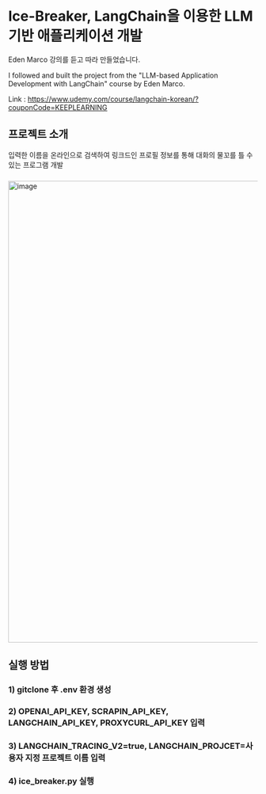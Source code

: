 # Ice-Breaker, LangChain을 이용한 LLM 기반 애플리케이션 개발
Eden Marco 강의를 듣고 따라 만들었습니다. 

I followed and built the project from the "LLM-based Application Development with LangChain" course by Eden Marco.  

Link : https://www.udemy.com/course/langchain-korean/?couponCode=KEEPLEARNING

## 프로젝트 소개

입력한 이름을 온라인으로 검색하여 링크드인 프로필 정보를 통해 대화의 물꼬를 틀 수 있는 프로그램 개발

### 
<img width="1264" height="933" alt="image" src="https://github.com/user-attachments/assets/fc478690-53a7-4a14-9aa6-a04ca4b52a76" />

## 실행 방법
### 1) gitclone 후 .env 환경 생성
### 2) OPENAI_API_KEY, SCRAPIN_API_KEY, LANGCHAIN_API_KEY, PROXYCURL_API_KEY 입력
### 3) LANGCHAIN_TRACING_V2=true, LANGCHAIN_PROJCET=사용자 지정 프로젝트 이름 입력
### 4) ice_breaker.py 실행
